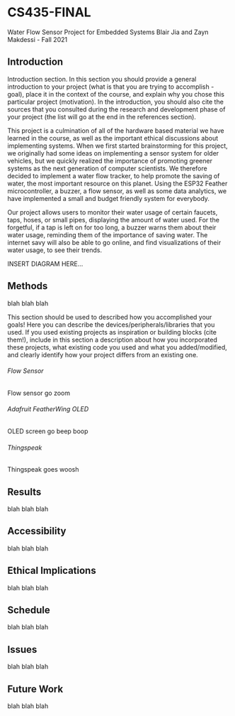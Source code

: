 # CS435-FINAL
Water Flow Sensor Project for Embedded Systems
Blair Jia and Zayn Makdessi - Fall 2021

## Introduction

Introduction section. In this section you should provide a general introduction to your project (what is that you are trying to accomplish - goal), place it in the context of the course, and explain why you chose this particular project (motivation). In the introduction, you should also cite the sources that you consulted during the research and development phase of your project (the list will go at the end in the references section).

This project is a culmination of all of the hardware based material we have learned in the course, as well as the important ethical discussions about implementing systems. When we first started brainstorming for this project, we originally had some ideas on implementing a sensor system for older vehicles, but we quickly realized the importance of promoting greener systems as the next generation of computer scientists. We therefore decided to implement a water flow tracker, to help promote the saving of water, the most important resource on this planet. Using the ESP32 Feather microcontroller, a buzzer, a flow sensor, as well as some data analytics, we have implemented a small and budget friendly system for everybody.

Our project allows users to monitor their water usage of certain faucets, taps, hoses, or small pipes, displaying the amount of water used. For the forgetful, if a tap is left on for too long, a buzzer warns them about their water usage, reminding them of the importance of saving water. The internet savy will also be able to go online, and find visualizations of their water usage, to see their trends.

INSERT DIAGRAM HERE...

## Methods
blah blah
blah

This section should be used to described how you accomplished your goals! Here you can describe the devices/peripherals/libraries that you used. If you used existing projects as inspiration or building blocks (cite them!), include in this section a description about how you incorporated these projects, what existing code you used and what you added/modified, and clearly identify how your project differs from an existing one.

###### Flow Sensor


Flow sensor go zoom 

###### Adafruit FeatherWing OLED 


OLED screen go beep boop

###### Thingspeak


Thingspeak goes woosh



## Results
blah blah
blah

## Accessibility
blah blah
blah

## Ethical Implications
blah blah
blah

## Schedule
blah blah
blah

## Issues
blah blah
blah

## Future Work
blah blah
blah






